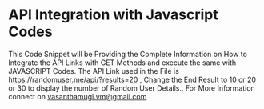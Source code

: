 # API Integration with Javascript Codes
This Code Snippet will be Providing the Complete Information on How to Integrate the API Links with GET Methods and execute the same with JAVASCRIPT Codes. 
The API Link used in the File is https://randomuser.me/api/?results=20 , Change the End Result to 10 or 20 or 30 to display the number of Random User Details.. For More Information connect on vasanthamugi.vm@gmail.com